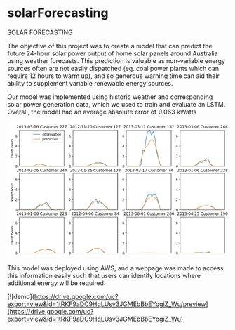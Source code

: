 # solarForecasting

SOLAR FORECASTING

The objective of this project was to create a model that can predict the future 24-hour solar power output of home solar panels around Australia using weather forecasts. This prediction is valuable as non-variable energy sources often are not easily dispatched (eg. coal power plants which can require 12 hours to warm up), and so generous warning time can aid their ability to supplement variable renewable energy sources. 

Our model was implemented using historic weather and corresponding solar power generation data, which we used to train and evaluate an LSTM. Overall, the model had an average absolute error of 0.063 kWatts

![results](https://github.com/hmbur5/solarForecasting/blob/main/results.png?raw=true)


This model was deployed using AWS, and a webpage was made to access this information easily such that users can identify locations where additional energy will be required.

[![demo](https://drive.google.com/uc?export=view&id=1tRKF9aDC9HqLUsv3JGMEbBbEYogiZ_Wu/preview](https://drive.google.com/uc?export=view&id=1tRKF9aDC9HqLUsv3JGMEbBbEYogiZ_Wu)

